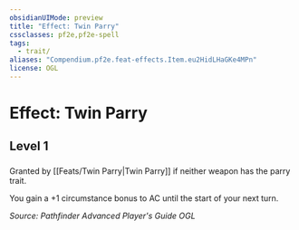 ```yaml
---
obsidianUIMode: preview
title: "Effect: Twin Parry"
cssclasses: pf2e,pf2e-spell
tags:
  - trait/
aliases: "Compendium.pf2e.feat-effects.Item.eu2HidLHaGKe4MPn"
license: OGL
---
```

# Effect: Twin Parry
## Level 1
### 






Granted by [[Feats/Twin Parry|Twin Parry]] if neither weapon has the parry trait.

You gain a +1 circumstance bonus to AC until the start of your next turn.

*Source: Pathfinder Advanced Player's Guide*
*OGL*